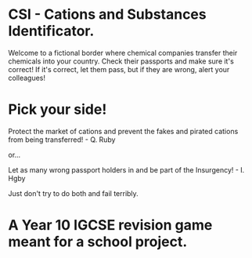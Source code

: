 # CSI - Cations and Substances Identificator.
Welcome to a fictional border where chemical companies transfer their chemicals into your country. Check their passports and make sure it's correct! If it's correct, let them pass, but if they are wrong, alert your colleagues!

# Pick your side!
Protect the market of cations and prevent the fakes and pirated cations from being transferred! - Q. Ruby

or...

Let as many wrong passport holders in and be part of the Insurgency! - I. Hgby

Just don't try to do both and fail terribly.

# A Year 10 IGCSE revision game meant for a school project. 